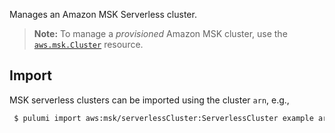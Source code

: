 Manages an Amazon MSK Serverless cluster.

> **Note:** To manage a _provisioned_ Amazon MSK cluster, use the [`aws.msk.Cluster`](https://www.terraform.io/docs/providers/aws/r/msk_cluster.html) resource.


## Import

MSK serverless clusters can be imported using the cluster `arn`, e.g.,

```sh
 $ pulumi import aws:msk/serverlessCluster:ServerlessCluster example arn:aws:kafka:us-west-2:123456789012:cluster/example/279c0212-d057-4dba-9aa9-1c4e5a25bfc7-3
```

 